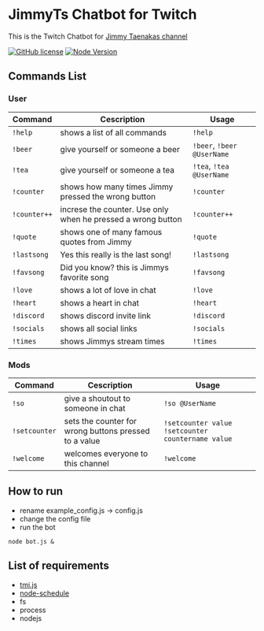 # JimmyTs Chatbot for Twitch
This is the Twitch Chatbot for [Jimmy Taenakas channel](https://www.twitch.tv/jimmytaenaka)

[![GitHub license](https://img.shields.io/badge/license-MIT-blue.svg)](https://github.com/BielefeldJ/JimmyTsChatbot/blob/main/LICENSE)
[![Node Version](https://img.shields.io/node/v/tmi.js.svg?style=flat)](https://www.npmjs.org/package/tmi.js)


Commands List
-------------

### User ###

Command | Cescription | Usage
----------------|--------------|-------
`!help` | shows a list of all commands | `!help`
`!beer` | give yourself or someone a beer | `!beer`, `!beer @UserName`
`!tea` | give yourself or someone a tea | `!tea`, `!tea @UserName`
`!counter` | shows how many times Jimmy pressed the wrong button | `!counter`
`!counter++` | increse the counter. Use only when he pressed a wrong button | `!counter++`
`!quote` | shows one of many famous quotes from Jimmy | `!quote`
`!lastsong` | Yes this really is the last song! | `!lastsong`
`!favsong` | Did you know? this is Jimmys favorite song | `!favsong`
`!love` | shows a lot of love in chat | `!love`
`!heart` | shows a heart in chat | `!heart`
`!discord` | shows discord invite link | `!discord`
`!socials` | shows all social links | `!socials`
`!times` | shows Jimmys stream times | `!times`


### Mods ###
Command | Cescription | Usage
----------------|--------------|-------
`!so` | give a shoutout to someone in chat | `!so @UserName`
`!setcounter` | sets the counter for wrong buttons pressed to a value | `!setcounter value` `!setcounter countername value`
`!welcome` | welcomes everyone to this channel | `!welcome`

How to run
-------------
* rename example_config.js -> config.js
* change the config file
* run the bot

```
node bot.js &
```

List of requirements
-------------
* [tmi.js](https://github.com/tmijs/tmi.js)
* [node-schedule](https://github.com/node-schedule/node-schedule)
* fs
* process
* nodejs
    
